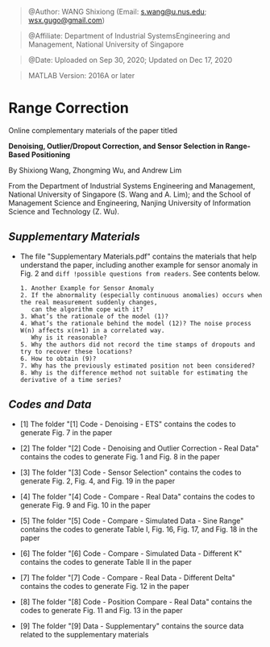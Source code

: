 > @Author: WANG Shixiong (Email: <s.wang@u.nus.edu>; <wsx.gugo@gmail.com>)

> @Affiliate: Department of Industrial SystemsEngineering and Management, National University of Singapore

> @Date: Uploaded on Sep 30, 2020; Updated on Dec 17, 2020

> MATLAB Version: 2016A or later

# Range Correction

Online complementary materials of the paper titled 

**Denoising, Outlier/Dropout Correction, and Sensor Selection in Range-Based Positioning**

By Shixiong Wang, Zhongming Wu, and Andrew Lim

From the Department of Industrial Systems Engineering and Management, National University of Singapore (S. Wang and A. Lim);
and the School of Management Science and Engineering, Nanjing University of Information Science and Technology (Z. Wu).

## ***Supplementary Materials***

* The file "Supplementary Materials.pdf" contains the materials that help understand the paper, including another example for sensor anomaly in Fig. 2 and ```diff !possible questions from readers```. See contents below.
    ```
    1. Another Example for Sensor Anomaly
    2. If the abnormality (especially continuous anomalies) occurs when the real measurement suddenly changes, 
       can the algorithm cope with it?
    3. What’s the rationale of the model (1)?
    4. What’s the rationale behind the model (12)? The noise process W(n) affects x(n+1) in a correlated way. 
       Why is it reasonable?
    5. Why the authors did not record the time stamps of dropouts and try to recover these locations?
    6. How to obtain (9)?
    7. Why has the previously estimated position not been considered?
    8. Why is the difference method not suitable for estimating the derivative of a time series?
    ```

    
## ***Codes and Data***

* [1] The folder "[1] Code - Denoising - ETS" contains the codes to generate Fig. 7 in the paper

* [2] The folder "[2] Code - Denoising and Outlier Correction - Real Data" contains the codes to generate Fig. 1 and Fig. 8 in the paper

* [3] The folder "[3] Code - Sensor Selection" contains the codes to generate Fig. 2, Fig. 4, and Fig. 19 in the paper

* [4] The folder "[4] Code - Compare - Real Data" contains the codes to generate Fig. 9 and Fig. 10 in the paper

* [5] The folder "[5] Code - Compare - Simulated Data - Sine Range" contains the codes to generate Table I, Fig. 16, Fig. 17, and Fig. 18 in the paper

* [6] The folder "[6] Code - Compare - Simulated Data - Different K" contains the codes to generate Table II in the paper

* [7] The folder "[7] Code - Compare - Real Data - Different Delta" contains the codes to generate Fig. 12 in the paper

* [8] The folder "[8] Code - Position Compare - Real Data" contains the codes to generate Fig. 11 and Fig. 13 in the paper

* [9] The folder "[9] Data - Supplementary" contains the source data related to the supplementary materials

